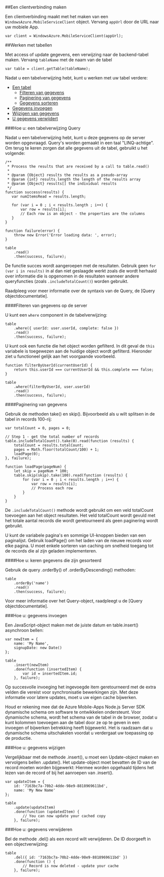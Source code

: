 ##<a name="create-client"></a>Een clientverbinding maken

Een clientverbinding maakt met het maken van een `WindowsAzure.MobileServiceClient` object.  Vervang `appUrl` door de URL naar uw mobiele App.

```
var client = WindowsAzure.MobileServiceClient(appUrl);
```

##<a name="table-reference"></a>Werken met tabellen

Met access of update gegevens, een verwijzing naar de backend-tabel maken. Vervang `tableName` met de naam van de tabel

```
var table = client.getTable(tableName);
```

Nadat u een tabelverwijzing hebt, kunt u werken met uw tabel verdere:

* [Een tabel](#querying)
  * [Filteren van gegevens](#table-filter)
  * [Paginering van gegevens](#table-paging)
  * [Gegevens sorteren](#sorting-data)
* [Gegevens invoegen](#inserting)
* [Wijzigen van gegevens](#modifying)
* [U gegevens verwijdert](#deleting)

###<a name="querying"></a>Hoe u: een tabelverwijzing Query

Nadat u een tabelverwijzing hebt, kunt u deze gegevens op de server worden opgevraagd.  Query's worden gemaakt in een taal "LINQ-achtige".
Om terug te keren zorgen dat alle gegevens uit de tabel, gebruikt u het volgende:

```
/**
 * Process the results that are received by a call to table.read()
 *
 * @param {Object} results the results as a pseudo-array
 * @param {int} results.length the length of the results array
 * @param {Object} results[] the individual results
 */
function success(results) {
   var numItemsRead = results.length;

   for (var i = 0 ; i < results.length ; i++) {
       var row = results[i];
       // Each row is an object - the properties are the columns
   }
}

function failure(error) {
    throw new Error('Error loading data: ', error);
}

table
    .read()
    .then(success, failure);
```

De functie succes wordt aangeroepen met de resultaten.   Gebruik geen `for (var i in results)` in al dan niet geslaagde werkt zoals die wordt herhaald over informatie die is opgenomen in de resultaten wanneer andere queryfuncties (zoals `.includeTotalCount()`) worden gebruikt.

Raadpleeg voor meer informatie over de syntaxis van de Query, de [Query objectdocumentatie].

####<a name="table-filter"></a>Filteren van gegevens op de server

U kunt een `where` component in de tabelverwijzing:

```
table
    .where({ userId: user.userId, complete: false })
    .read()
    .then(success, failure);
```

U kunt ook een functie die het object worden gefilterd.  In dit geval de `this` variabele is toegewezen aan de huidige object wordt gefilterd.  Hieronder ziet u functioneel gelijk aan het voorgaande voorbeeld.

```
function filterByUserId(currentUserId) {
    return this.userId === currentUserId && this.complete === false;
}

table
    .where(filterByUserId, user.userId)
    .read()
    .then(success, failure);
```

####<a name="table-paging"></a>Paginering van gegevens

Gebruik de methoden take() en skip().  Bijvoorbeeld als u wilt splitsen in de tabel in records 100-rij:

```
var totalCount = 0, pages = 0;

// Step 1 - get the total number of records
table.includeTotalCount().take(0).read(function (results) {
    totalCount = results.totalCount;
    pages = Math.floor(totalCount/100) + 1;
    loadPage(0);
}, failure);

function loadPage(pageNum) {
    let skip = pageNum * 100;
    table.skip(skip).take(100).read(function (results) {
        for (var i = 0 ; i < results.length ; i++) {
            var row = results[i];
            // Process each row
        }
    }
}
```

De `.includeTotalCount()` methode wordt gebruikt om een veld totalCount toevoegen aan het object resultaten.  Het veld totalCount wordt gevuld met het totale aantal records die wordt geretourneerd als geen paginering wordt gebruikt.

U kunt de variabele pagina's en sommige UI-knoppen bieden van een paginalijst. Gebruik loadPage() om het laden van de nieuwe records voor elke pagina.  U moet enkele sorteren van caching om snelheid toegang tot de records die al zijn geladen implementeren.


####<a name="sorting-data"></a>Hoe u: keren gegevens die zijn gesorteerd

Gebruik de query .orderBy() of .orderByDescending() methoden:

```
table
    .orderBy('name')
    .read()
    .then(success, failure);
```

Voor meer informatie over het Query-object, raadpleegt u de [Query objectdocumentatie].

###<a name="inserting"></a>Hoe u: gegevens invoegen

Een JavaScript-object maken met de juiste datum en table.insert() asynchroon bellen:

```
var newItem = {
    name: 'My Name',
    signupDate: new Date()
};

table
    .insert(newItem)
    .done(function (insertedItem) {
        var id = insertedItem.id;
    }, failure);
```

Op succesvolle invoeging het ingevoegde item geretourneerd met de extra velden die vereist voor synchronisatie bewerkingen zijn.  Met deze informatie voor latere updates, moet u uw eigen cache bijwerken.

Houd er rekening mee dat de Azure Mobile-Apps Node.js Server SDK dynamische schema om software te ontwikkelen ondersteunt.
Voor dynamische schema, wordt het schema van de tabel in de browser, zodat u kunt kolommen toevoegen aan de tabel door ze op te geven in een invoegen of bijwerken betrekking heeft bijgewerkt.  Het is raadzaam dat u dynamische schema uitschakelen voordat u verdergaat uw toepassing op de productie.

###<a name="modifying"></a>Hoe u: gegevens wijzigen

Vergelijkbaar met de methode .insert(), u moet een Update-object maken en vervolgens bellen .update().  Het update-object moet bevatten de ID van de record moeten worden bijgewerkt: Hiermee worden opgehaald tijdens het lezen van de record of bij het aanroepen van .insert().

```
var updateItem = {
    id: '7163bc7a-70b2-4dde-98e9-8818969611bd',
    name: 'My New Name'
};

table
    .update(updateItem)
    .done(function (updatedItem) {
        // You can now update your cached copy
    }, failure);
```

###<a name="deleting"></a>Hoe u: gegevens verwijderen

Bel de methode .del() als een record wilt verwijderen.  De ID doorgeeft in een objectverwijzing:

```
table
    .del({ id: '7163bc7a-70b2-4dde-98e9-8818969611bd' })
    .done(function () {
        // Record is now deleted - update your cache
    }, failure);
```

